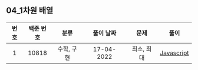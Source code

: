 ## 04_1차원 배열

| 번호 | 백준 번호 |       분류        | 풀이 날짜  |             문제               |              풀이              |
| :--------: | :--------: | :---------------: | :--------: | :---------------------------: | :----------------------------: |
| 1 | 10818 | 수학, 구현 | 17-04-2022 | 최소, 최대 | [Javascript](01_10818.js) |